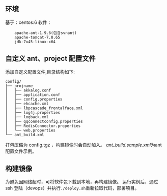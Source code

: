 ## 环境

基于：centos:6
软件：
```
	apache-ant-1.9.6(包含svnant)
	apache-tomcat-7.0.65
	jdk-7u45-linux-x64
```

## 自定义 ant、project 配置文件

添加自定义配置文件,目录结构如下:
```
config/
├── projname
│   ├── akkalog.conf
│   ├── application.conf
│   ├── config.properties
│   ├── ehcache.xml
│   ├── lbpcascade_frontalface.xml
│   ├── log4j.properties
│   ├── logback.xml
│   ├── qqconnectconfig.properties
│   ├── RedisConnector.properties
│   └── web.properties
└── ant_build.xml
```
打包压缩为 config.tgz ，构建镜像时会自动加入。
*ant_build.sample.xml*为ant配置文件示例。


## 构建镜像

为避免因网络超时，可将软件包下载到本地，再构建镜像。
运行实例后，通过 ssh 登陆（devops）并执行`./deploy.sh`重新拉取代码，部署项目。
